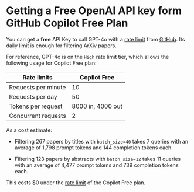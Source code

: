 # Getting a Free OpenAI API key form GitHub Copilot Free Plan

You can get a **free** API Key to call GPT-4o with a [rate limit](https://docs.github.com/en/github-models/prototyping-with-ai-models#rate-limits) from [GitHub](https://github.com/marketplace/models/azure-openai/gpt-4o). Its daily limit is enough for filtering ArXiv papers.

For reference, GPT-4o is on the `High` rate limit tier, which allows the following usage for Copilot Free plan:

| 	Rate limits         | Copilot Free      |
|----------------------|-------------------|
| 	Requests per minute | 10                |
| Requests per day     | 50                |
| Tokens per request   | 8000 in, 4000 out |
| Concurrent requests  | 2                 |

As a cost estimate:

- Filtering 267 papers by titles with `batch_size=40` takes 7 queries with an average of 1,798 prompt tokens and 144 completion tokens each.

- Filtering 123 papers by abstracts with `batch_size=12` takes 11 queries with an average of 4,477 prompt tokens and 739 completion tokens each.

This costs $0 under the [rate limit](https://docs.github.com/en/github-models/prototyping-with-ai-models#rate-limits) of the Copilot Free plan.
